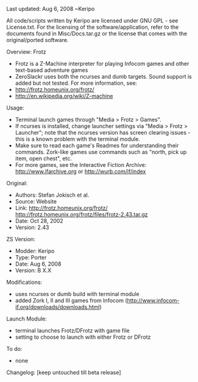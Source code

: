 Last updated: Aug 6, 2008
~Keripo

All code/scripts written by Keripo are licensed under
GNU GPL - see License.txt. For the licensing of the
software/application, refer to the documents found in
Misc/Docs.tar.gz or the license that comes with the
original/ported software.

Overview:
Frotz
- Frotz is a Z-Machine interpreter for playing Infocom
  games and other text-based adventure games
- ZeroSlackr uses both the ncurses and dumb targets.
  Sound support is added but not tested.
For more information, see:
- http://frotz.homeunix.org/frotz/
- http://en.wikipedia.org/wiki/Z-machine

Usage:
- Terminal launch games through "Media > Frotz > Games".
- If ncurses is installed, change launcher settings via
  "Media > Frotz > Launcher"; note that the ncurses
  version has screen clearing issues - this is a known
  problem with the terminal module.
- Make sure to read each game's Readmes for understanding
  their commands. Zork-like games use commands such as
  "north, pick up item, open chest", etc.
- For more games, see the Interactive Fiction Archive:
  http://www.ifarchive.org or http://wurb.com/if/index


Original:
- Authors: Stefan Jokisch et al.
- Source: Website
- Link:
  http://frotz.homeunix.org/frotz/
  http://frotz.homeunix.org/frotz/files/frotz-2.43.tar.gz
- Date: Oct 28, 2002
- Version: 2.43

ZS Version:
- Modder: Keripo
- Type: Porter
- Date: Aug 6, 2008
- Version: B X.X

Modifications:
- uses ncurses or dumb build with terminal module
- added Zork I, II and III games from Infocom
  (http://www.infocom-if.org/downloads/downloads.html)

Launch Module:
- terminal launches Frotz/DFrotz with game file
- setting to choose to launch with either Frotz or DFrotz

To do:
- none

Changelog:
[keep untouched till beta release]